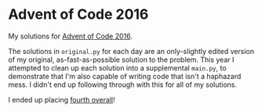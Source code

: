 # Advent of Code 2016

My solutions for [Advent of Code 2016](http://adventofcode.com/2016).

The solutions in `original.py` for each day are an only-slightly edited version of my original, as-fast-as-possible solution to the problem.
This year I attempted to clean up each solution into a supplemental `main.py`, to demonstrate that I'm also capable of writing code that isn't a haphazard mess.
I didn't end up following through with this for all of my solutions.

I ended up placing [fourth overall](https://adventofcode.com/2016/leaderboard)!
